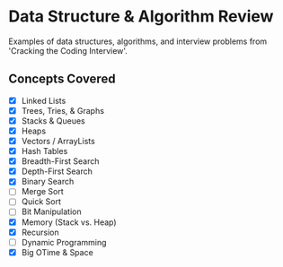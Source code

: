 # Data Structure & Algorithm Review

Examples of data structures, algorithms, and interview problems from 'Cracking the Coding Interview'.

## Concepts Covered

- [x] Linked Lists
- [x] Trees, Tries, & Graphs
- [x] Stacks & Queues
- [x] Heaps
- [x] Vectors / ArrayLists
- [x] Hash Tables
- [x] Breadth-First Search
- [x] Depth-First Search
- [x] Binary Search
- [ ] Merge Sort
- [ ] Quick Sort
- [ ] Bit Manipulation
- [x] Memory (Stack vs. Heap)
- [x] Recursion
- [ ] Dynamic Programming
- [x] Big OTime & Space
